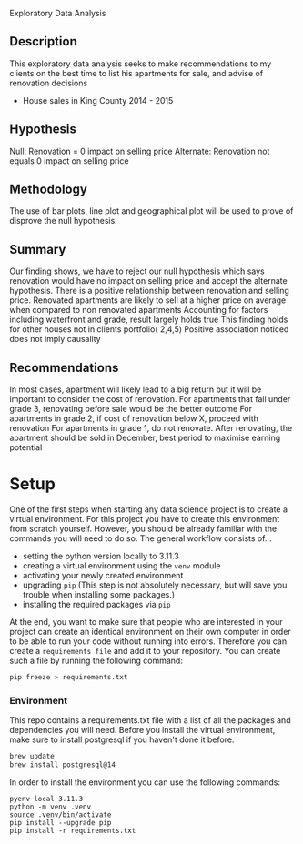 Exploratory Data Analysis
## Description
This exploratory data analysis seeks to make recommendations to my clients on the best time to list his apartments for sale, and advise of renovation decisions 
- House sales in King County 2014 - 2015
## Hypothesis
Null: Renovation = 0 impact on selling price 
Alternate: Renovation not equals 0 impact on selling price
## Methodology
The use of bar plots, line plot and geographical plot will be used to prove of disprove the null hypothesis.

## Summary
Our finding shows, we have to reject our null hypothesis which says renovation would have no impact on selling price and accept the alternate hypothesis.
There is a positive relationship between renovation and selling price. 
Renovated apartments are likely to sell at a higher price on average when compared to non renovated apartments
Accounting for factors including waterfront and grade, result largely holds true
This finding holds for other houses not in clients portfolio( 2,4,5)
Positive association noticed does not imply causality


## Recommendations
In most cases, apartment will likely lead to a big return but it will be important to consider the cost of renovation.
For apartments that fall under  grade 3, renovating before sale would be the better outcome 
For apartments in grade 2, if cost of renovation below X, proceed with renovation
For apartments in grade 1, do not renovate. 
After renovating, the apartment should be sold in December, best period to maximise earning potential


# Setup

One of the first steps when starting any data science project is to create a virtual environment. For this project you have to create this environment from scratch yourself. However, you should be already familiar with the commands you will need to do so. The general workflow consists of... 

* setting the python version locally to 3.11.3
* creating a virtual environment using the `venv` module
* activating your newly created environment 
* upgrading `pip` (This step is not absolutely necessary, but will save you trouble when installing some packages.)
* installing the required packages via `pip`

At the end, you want to make sure that people who are interested in your project can create an identical environment on their own computer in order to be able to run your code without running into errors. Therefore you can create a `requirements file` and add it to your repository. You can create such a file by running the following command: 

```bash
pip freeze > requirements.txt
```

### Environment

This repo contains a requirements.txt file with a list of all the packages and dependencies you will need. Before you install the virtual environment, make sure to install postgresql if you haven't done it before.

```bash
brew update
brew install postgresql@14
```

In order to install the environment you can use the following commands:

```
pyenv local 3.11.3
python -m venv .venv
source .venv/bin/activate
pip install --upgrade pip
pip install -r requirements.txt
```